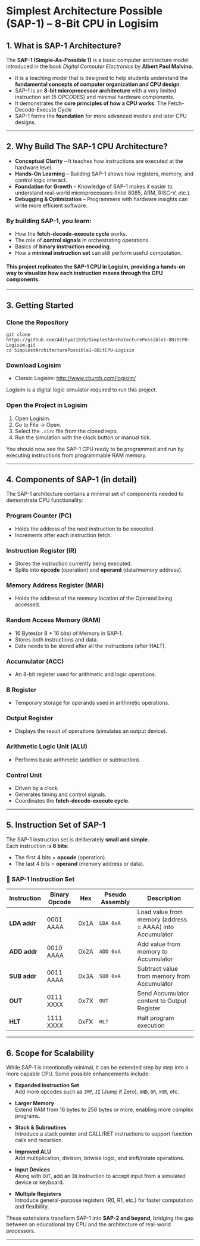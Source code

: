 # Simplest Architecture Possible (SAP-1) – 8-Bit CPU in Logisim

## 1. What is SAP-1 Architecture?
The **SAP-1 (Simple-As-Possible 1)** is a basic computer architecture model introduced in the book *Digital Computer Electronics* by **Albert Paul Malvino**.

- It is a teaching model that is designed to help students understand the **fundamental concepts of computer organization and CPU design**.  
- SAP-1 is an **8-bit microprocessor architecture** with a very limited instruction set (5 OPCODES) and minimal hardware components.  
- It demonstrates the **core principles of how a CPU works**: The Fetch-Decode-Execute Cycle
- SAP-1 forms the **foundation** for more advanced models and later CPU designs.  

---

## 2. Why Build The SAP-1 CPU Architecture?

- **Conceptual Clarity** – It teaches how instructions are executed at the hardware level.  
- **Hands-On Learning** – Building SAP-1 shows how registers, memory, and control logic interact.  
- **Foundation for Growth** – Knowledge of SAP-1 makes it easier to understand real-world microprocessors (Intel 8085, ARM, RISC-V, etc.).  
- **Debugging & Optimization** – Programmers with hardware insights can write more efficient software.  

### By building SAP-1, you learn:
- How the **fetch-decode-execute cycle** works.  
- The role of **control signals** in orchestrating operations.  
- Basics of **binary instruction encoding**.  
- How a **minimal instruction set** can still perform useful computation.

#### This project replicates the **SAP-1 CPU in Logisim**, providing a hands-on way to visualize how each instruction moves through the CPU components.

---

## 3. Getting Started

### Clone the Repository
    git clone https://github.com/Aditya11835/SimplestArchitecturePossible1-8BitCPU-Logisim.git
    cd SimplestArchitecturePossible1-8BitCPU-Logisim

### Download Logisim
- Classic Logisim: http://www.cburch.com/logisim/

Logisim is a digital logic simulator required to run this project.

### Open the Project in Logisim
1. Open Logisim.
2. Go to File → Open.
3. Select the `.circ` file from the cloned repo.
4. Run the simulation with the clock button or manual tick.

You should now see the SAP-1 CPU ready to be programmed and run by executing instructions from programmable RAM memory.

---

## 4. Components of SAP-1 (in detail)
The SAP-1 architecture contains a minimal set of components needed to demonstrate CPU functionality:

### Program Counter (PC)
- Holds the address of the next instruction to be executed.  
- Increments after each instruction fetch.  

### Instruction Register (IR)
- Stores the instruction currently being executed.  
- Splits into **opcode** (operation) and **operand** (data/memory address).  

### Memory Address Register (MAR)
- Holds the address of the memory location of the Operand being accessed.  

### Random Access Memory (RAM)
- 16 Bytes(or 8 * 16 bits) of Memory in SAP-1.  
- Stores both instructions and data.
- Data needs to be stored after all the instructions (after HALT).

### Accumulator (ACC)
- An 8-bit register used for arithmetic and logic operations.  

### B Register
- Temporary storage for operands used in arithmetic operations.  

### Output Register
- Displays the result of operations (simulates an output device).  

### Arithmetic Logic Unit (ALU)
- Performs basic arithmetic (addition or subtraction).

### Control Unit
- Driven by a clock.
- Generates timing and control signals.  
- Coordinates the **fetch-decode-execute cycle**.

---

## 5. Instruction Set of SAP-1
The SAP-1 instruction set is deliberately **small and simple**.  
Each instruction is **8 bits**:  
- The first 4 bits = **opcode** (operation).  
- The last 4 bits = **operand** (memory address or data).  

### 📝 SAP-1 Instruction Set

| Instruction | Binary Opcode | Hex  | Pseudo Assembly | Description |
|-------------|---------------|------|-----------------|-------------|
| **LDA addr** | 0001 AAAA    | 0x1A | `LDA 0xA`       | Load value from memory (address = AAAA) into Accumulator |
| **ADD addr** | 0010 AAAA    | 0x2A | `ADD 0xA`       | Add value from memory to Accumulator |
| **SUB addr** | 0011 AAAA    | 0x3A | `SUB 0xA`       | Subtract value from memory from Accumulator |
| **OUT**      | 0111 XXXX    | 0x7X | `OUT`           | Send Accumulator content to Output Register |
| **HLT**      | 1111 XXXX    | 0xFX | `HLT`           | Halt program execution |
---

## 6. Scope for Scalability
While SAP-1 is intentionally minimal, it can be extended step by step into a more capable CPU. Some possible enhancements include:

- **Expanded Instruction Set**  
  Add more opcodes such as `JMP`, `JZ` (Jump if Zero), `AND`, `OR`, `XOR`, etc.

- **Larger Memory**  
  Extend RAM from 16 bytes to 256 bytes or more, enabling more complex programs.  

- **Stack & Subroutines**  
  Introduce a stack pointer and CALL/RET instructions to support function calls and recursion.  

- **Improved ALU**  
  Add multiplication, division, bitwise logic, and shift/rotate operations.  

- **Input Devices**  
  Along with `OUT`, add an `IN` instruction to accept input from a simulated device or keyboard.  

- **Multiple Registers**  
  Introduce general-purpose registers (R0, R1, etc.) for faster computation and flexibility.   

These extensions transform SAP-1 into **SAP-2 and beyond**, bridging the gap between an educational toy CPU and the architecture of real-world processors.

---